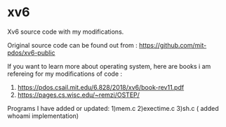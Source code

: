 # xv6
Xv6 source code with my modifications.

Original source code can be found out from : https://github.com/mit-pdos/xv6-public 

If you want to learn more about operating system, here are books i am refereing for my modifications of code : 
1) https://pdos.csail.mit.edu/6.828/2018/xv6/book-rev11.pdf
2) https://pages.cs.wisc.edu/~remzi/OSTEP/ 

Programs I have added or updated: 
 1)mem.c 
 2)exectime.c
 3)sh.c ( added whoami implementation)

